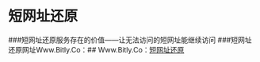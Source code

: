 # 短网址还原
###短网址还原服务存在的价值——让无法访问的短网址能继续访问
###短网址还原网址Www.Bitly.Co：## Www.Bitly.Co：<a href="Www.Bitly.Co" target="_blank">短网址还原</a>&nbsp;&nbsp;&nbsp;&nbsp;&nbsp;
